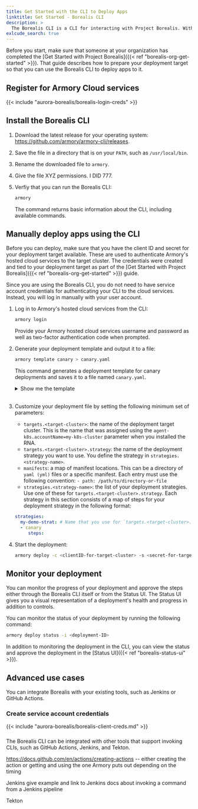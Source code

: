```yaml
---
title: Get Started with the CLI to Deploy Apps
linktitle: Get Started - Borealis CLI
description: >
  The Borealis CLI is a CLI for interacting with Project Borealis. With the CLI, you can manually deploy apps directly from your command line.
exlcude_search: true
---
```


Before you start, make sure that someone at your organization has completed the [Get Started with Project Borealis]({{< ref "borealis-org-get-started" >}}). That guide describes how to prepare your deployment target so that you can use the Borealis CLI to deploy apps to it.

## Register for Armory Cloud services

{{< include "aurora-borealis/borealis-login-creds" >}}

## Install the Borealis CLI

1. Download the latest release for your operating system: https://github.com/armory/armory-cli/releases.
2. Save the file in a directory that is on your `PATH`, such as `/usr/local/bin`.
3. Rename the downloaded file to `armory`.
4. Give the file XYZ permissions.
   I DID 777.
5. Verfiy that you can run the Borealis CLI:

   ```bash
   armory 
   ```

   The command returns basic information about the CLI, including available commands.

## Manually deploy apps using the CLI

Before you can deploy, make sure that you have the client ID and secret for your deployment target available. These are used to authenticate Armory's hosted cloud services to the target cluster. The credentials were created and tied to your deployment target as part of the [Get Started with Project Borealis]({{< ref "borealis-org-get-started" >}}) guide.

Since you are using the Borealis CLI, you do not need to have  service account credentials for authenticating your CLI to the cloud services. Instead, you will log in manually with your user account.

1. Log in to Armory's hosted cloud services from the CLI:
   
   ```bash
   armory login
   ```

   Provide your Armory hosted cloud services username and password as well as two-factor authentication code when prompted.
2. Generate your deployment template and output it to a file:
   
   ```bash
   armory template canary > canary.yaml
   ```

   This command generates a deployment template for canary deployments and saves it to a file named `canary.yaml`.
   <details><summary>Show me the template</summary>
   
   ```yaml
   SOME YAML HERE
   ```
   </details><br>

3. Customize your deployment file by setting the following minimum set of parameters:

   - `targets.<target-cluster>`: the name of the deployment target cluster. This is the name that was assigned using the `agent-k8s.accountName=my-k8s-cluster` parameter when you installed the RNA.
   - `targets.<target-cluster>.strategy`: the name of the deployment strategy you want to use. You define the strategy in `strategies.<strategy-name>`.
   - `manifests`: a map of manifest locations. This can be a directory of `yaml (yml)` files or a specific manifest. Each entry must use the following convention:  `- path: /path/to/directory-or-file`
   - `strategies.<strategy-name>`: the list of your deployment strategies. Use one of these for `targets.<target-cluster>.strategy`. Each strategy in this section consists of a map of steps for your deployment strategy in the following format:
 
   ```yaml
   strategies:
     my-demo-strat: # Name that you use for `targets.<target-cluster>.strategy
     - canary
        steps:

5. Start the deployment:
   
   ```bash
   armory deploy -c <clientID-for-target-cluster> -s <secret-for-target-cluster>  -f canary.yaml
   ```

## Monitor your deployment

You can monitor the progress of your deployment and approve the steps either through the Borealis CLI itself or from the Status UI. The Status UI gives you a visual representation of a deployment's health and progress in addition to controls.

You can monitor the status of your deployment by running the following command:

```bash
armory deploy status -i <deployment-ID>
```

In addition to monitoring the deployment in the CLI, you can view the status and approve the deployment in the [Status UI]({{< ref "borealis-status-ui" >}}).

## Advanced use cases

You can integrate Borealis with your existing tools, such as Jenkins or GitHub Actions.

### Create service account credentials

{{< include "aurora-borealis/borealis-client-creds.md" >}}

###

The Borealis CLI can be integrated with other tools that support invoking CLIs, such as GitHub Actions, Jenkins, and Tekton. 

https://docs.github.com/en/actions/creating-actions -- either creating the action or getting and using the one Armory puts out depending on the timing

Jenkins give example and link to Jenkins docs about invoking a command from a Jenkins pipeline

Tekton
